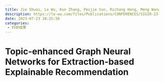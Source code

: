 ```yaml
---
title: Jie Shuai, Le Wu, Kun Zhang, Peijie Sun, Richang Hong, Meng Wang. Topic-enhanced Graph Neural Networks for Extraction-based Explainable Recommendation[J]. 2023.
description: https://le-wu.com/files/Publications/CONFERENCES/SIGIR-23-shuai.pdf
date: 2023-07-23 10:25:56
categories:
 - 科研成果
---
```

# Topic-enhanced Graph Neural Networks for Extraction-based Explainable Recommendation